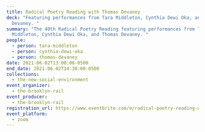 ```yaml
---
title: Radical Poetry Reading with Thomas Devaney
deck: "Featuring performances from Tara Middleton, Cynthia Dewi Oka, and Thomas
  Devaney. "
summary: "The 40th Radical Poetry Reading featuring performances from Tara
  Middleton, Cynthia Dewi Oka, and Thomas Devaney. "
people:
  - person: tara-middleton
  - person: cynthia-dewi-oka
  - person: thomas-devaney
date: 2021-06-02T13:00:00-0500
end_date: 2021-06-02T14:30:00-0500
collections:
  - the-new-social-environment
event_organizer:
  - the-brooklyn-rail
event_producer:
  - the-brooklyn-rail
registration_url: https://www.eventbrite.com/e/radical-poetry-reading-with-thomas-devaney-tickets-157133026111
event_platform:
  - zoom
---
```

